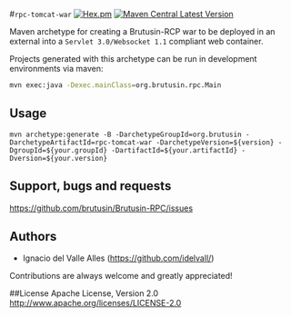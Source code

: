 #`rpc-tomcat-war` [![Hex.pm](https://img.shields.io/hexpm/l/plug.svg)](http://www.apache.org/licenses/LICENSE-2.0) [![Maven Central Latest Version](https://maven-badges.herokuapp.com/maven-central/org.brutusin/rpc-tomcat-war/badge.svg)](https://maven-badges.herokuapp.com/maven-central/org.brutusin/rpc-tomcat-war/)

Maven archetype for creating a Brutusin-RCP war to be deployed in an external into a `Servlet 3.0/Websocket 1.1` compliant web container.

Projects generated with this archetype can be run in development environments via maven:

```sh
mvn exec:java -Dexec.mainClass=org.brutusin.rpc.Main
```

## Usage
```properties
mvn archetype:generate -B -DarchetypeGroupId=org.brutusin -DarchetypeArtifactId=rpc-tomcat-war -DarchetypeVersion=${version} -DgroupId=${your.groupId} -DartifactId=${your.artifactId} -Dversion=${your.version}
```

## Support, bugs and requests
https://github.com/brutusin/Brutusin-RPC/issues

## Authors

- Ignacio del Valle Alles (<https://github.com/idelvall/>)

Contributions are always welcome and greatly appreciated!

##License
Apache License, Version 2.0
http://www.apache.org/licenses/LICENSE-2.0

